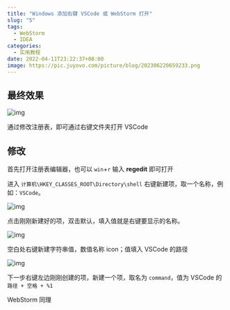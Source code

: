 ```yaml
---
title: "Windows 添加右键 VSCode 或 WebStorm 打开"
slug: "5"
tags:
  - WebStorm
  - IDEA
categories:
  - 实用教程
date: 2022-04-11T23:22:37+08:00
image: https://pic.juyovo.com/picture/blog/202306220659233.png
---
```


## 最终效果

![img](https://pic.juyovo.com/picture/img/202112312031717.png?imageMogr2/format/jpg/interlace/0/quality/90|watermark/2/text/YnnmqZjmn5rlsI_nq5k/font/c2ltaGVp6buR5L2TLnR0Zg/fontsize/16/fill/IzY2NjY2Ng/dissolve/80/gravity/southeast/dx/10/dy/10)

通过修改注册表，即可通过右键文件夹打开 VSCode

## 修改

首先打开注册表编辑器，也可以 `win`+`r` 输入 **regedit** 即可打开

进入 `计算机\HKEY_CLASSES_ROOT\Directory\shell` 右键新建项，取一个名称，例如：`VSCode`。

![img](https://pic.juyovo.com/picture/img/202112312007061.png?imageMogr2/format/jpg/interlace/0/quality/90|watermark/2/text/YnnmqZjmn5rlsI_nq5k/font/c2ltaGVp6buR5L2TLnR0Zg/fontsize/16/fill/IzY2NjY2Ng/dissolve/80/gravity/southeast/dx/10/dy/10)

点击刚刚新建好的项，双击默认，填入值就是右键要显示的名称。

![img](https://pic.juyovo.com/picture/img/202112312011320.png?imageMogr2/format/jpg/interlace/0/quality/90|watermark/2/text/YnnmqZjmn5rlsI_nq5k/font/c2ltaGVp6buR5L2TLnR0Zg/fontsize/16/fill/IzY2NjY2Ng/dissolve/80/gravity/southeast/dx/10/dy/10)

空白处右键新建字符串值，数值名称 icon；值填入 VSCode 的路径

![img](https://pic.juyovo.com/picture/img/202112312013591.png?imageMogr2/format/jpg/interlace/0/quality/90|watermark/2/text/YnnmqZjmn5rlsI_nq5k/font/c2ltaGVp6buR5L2TLnR0Zg/fontsize/16/fill/IzY2NjY2Ng/dissolve/80/gravity/southeast/dx/10/dy/10)

下一步右键左边刚刚创建的项，新建一个项，取名为 `command`，值为 VSCode 的`路径 + 空格 + %1`

WebStorm 同理
